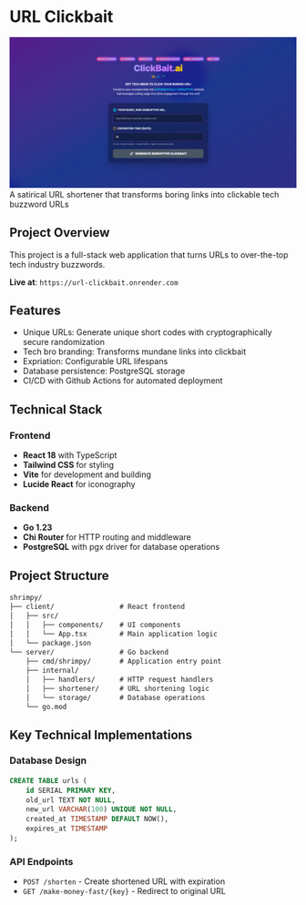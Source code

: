 # URL Clickbait
![Photo of homepage of project](homepage.png)
A satirical URL shortener that transforms boring links into clickable tech buzzword URLs

## Project Overview

This project is a full-stack web application that turns URLs to over-the-top tech industry buzzwords.

**Live at**: `https://url-clickbait.onrender.com` 

## Features

- Unique URLs: Generate unique short codes with cryptographically secure randomization
- Tech bro branding: Transforms mundane links into clickbait
- Expriation: Configurable URL lifespans
- Database persistence: PostgreSQL storage 
- CI/CD with Github Actions for automated deployment

## Technical Stack

### Frontend
- **React 18** with TypeScript
- **Tailwind CSS** for styling
- **Vite** for development and building
- **Lucide React** for iconography

### Backend
- **Go 1.23** 
- **Chi Router** for HTTP routing and middleware
- **PostgreSQL** with pgx driver for database operations

## Project Structure

```
shrimpy/
├── client/                # React frontend
│   ├── src/
│   │   ├── components/    # UI components
│   │   └── App.tsx        # Main application logic
│   └── package.json
└── server/                # Go backend
    ├── cmd/shrimpy/       # Application entry point
    ├── internal/
    │   ├── handlers/      # HTTP request handlers
    │   ├── shortener/     # URL shortening logic
    │   └── storage/       # Database operations
    └── go.mod
```

## Key Technical Implementations


### Database Design
```sql
CREATE TABLE urls (
    id SERIAL PRIMARY KEY,
    old_url TEXT NOT NULL,
    new_url VARCHAR(100) UNIQUE NOT NULL,
    created_at TIMESTAMP DEFAULT NOW(),
    expires_at TIMESTAMP
);
```

### API Endpoints
- `POST /shorten` - Create shortened URL with expiration
- `GET /make-money-fast/{key}` - Redirect to original URL